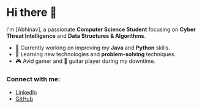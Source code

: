 # Hi there 👋
I'm [Abhinav], a passionate **Computer Science Student** focusing on **Cyber Threat Intelligence** and **Data Structures & Algorithms**.  

- 🔭 Currently working on improving my **Java** and **Python** skills.
- 🌱 Learning new technologies and **problem-solving** techniques.
- 🎮 Avid gamer and 🎸 guitar player during my downtime.

### Connect with me:
- [LinkedIn](https://www.linkedin.com/in/abhinav-a2a871236/)
- [GitHub](https://github.com/abhinav160)
